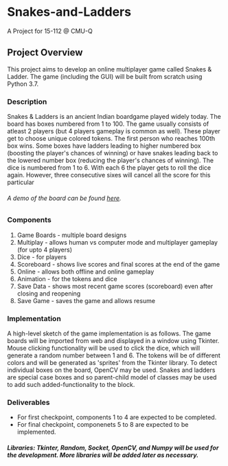# Snakes-and-Ladders
A Project for 15-112 @ CMU-Q

## Project Overview
This project aims to develop an online multiplayer game called Snakes & Ladder. The game (including the GUI) will be built from scratch using Python 3.7. 

### Description
Snakes & Ladders is an ancient Indian boardgame played widely today. The board has boxes numbered from 1 to 100. The game usually consists of atleast 2 players (but 4 players gameplay is common as well). These player get to choose unique colored tokens. The first person who reaches 100th box wins. Some boxes have ladders leading to higher numbered box (boosting the player's chances of winning) or have snakes leading back to the lowered number box (reducing the player's chances of winning). The dice is numbered from 1 to 6. With each 6 the player gets to roll the dice again. However, three consecutive sixes will cancel all the score for this particular 
###### A demo of the board can be found [here](http://toytheater.com/wp-content/uploads/snakes_and_ladders.gif).

### Components
1. Game Boards - multiple board designs  
2. Multiplay - allows human vs computer mode and multiplayer gameplay (for upto 4 players)
3. Dice - for players
4. Scoreboard - shows live scores and final scores at the end of the game
5. Online - allows both offline and online gameplay 
6. Animation - for the tokens and dice
7. Save Data - shows  most recent game scores (scoreboard) even after closing and reopening
8. Save Game - saves the game and allows resume 

### Implementation 
A high-level sketch of the game implementation is as follows. The game boards will be imported from web and displayed in a window using Tkinter. Mouse clicking functionality will be used to click the dice, which will generate a random number between 1 and 6. The tokens will be of different colors and will be generated as 'sprites' from the Tkinter library. To detect individual boxes on the board, OpenCV may be used. Snakes and ladders are special case boxes and so parent-child model of classes may be used to add such added-functionality to the block.

### Deliverables 
- For first checkpoint, components 1 to 4 are expected to be completed.
- For final checkpoint, componenets 5 to 8 are expected to be implemented. 

##### Libraries: Tkinter, Random, Socket, OpenCV, and Numpy will be used for the development. More libraries will be added later as necessary. 


